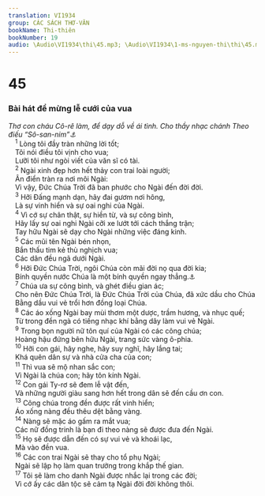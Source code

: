 ```yaml
---
translation: VI1934
group: CÁC SÁCH THƠ-VĂN
bookName: Thi-thiên 
bookNumber: 19
audio: \Audio\VI1934\thi\45.mp3; \Audio\VI1934\1-ms-nguyen-thi\thi\45.mp3
---
```


<div class="title"><h1>45</h1><h3>Bài hát để mừng lễ cưới của vua</h3><i>Thơ con cháu Cô-rê làm, để dạy dỗ về ái tình. Cho thầy nhạc chánh Theo điếu “Sô-san-nim”<a data-toggle="tooltip" data-placement="bottom" title="Chánh nghĩa là bông huệ">⚓</a></i></div>
<span class="verse thi_45_1"> <sup>1</sup> Lòng tôi đầy tràn những lời tốt; <br/> Tôi nói điều tôi vịnh cho vua; <br/> Lưỡi tôi như ngòi viết của văn sĩ có tài. <br/></span>
<span class="verse thi_45_2"> <sup>2</sup> Ngài xinh đẹp hơn hết thảy con trai loài người; <br/> Ân điển tràn ra nơi môi Ngài: <br/> Vì vậy, Đức Chúa Trời đã ban phước cho Ngài đến đời đời. <br/></span>
<span class="verse thi_45_3"> <sup>3</sup> Hỡi Đấng mạnh dạn, hãy đai gươm nơi hông, <br/> Là sự vinh hiển và sự oai nghi của Ngài. <br/></span>
<span class="verse thi_45_4"> <sup>4</sup> Vì cớ sự chân thật, sự hiền từ, và sự công bình, <br/> Hãy lấy sự oai nghi Ngài cỡi xe lướt tới cách thắng trận; <br/> Tay hữu Ngài sẽ dạy cho Ngài những việc đáng kinh. <br/></span>
<span class="verse thi_45_5"> <sup>5</sup> Các mũi tên Ngài bén nhọn, <br/> Bắn thấu tim kẻ thù nghịch vua; <br/> Các dân đều ngã dưới Ngài. <br/></span>
<span class="verse thi_45_6"> <sup>6</sup> Hỡi Đức Chúa Trời, ngôi Chúa còn mãi đời nọ qua đời kia; <br/> Bính quyền nước Chúa là một bính quyền ngay thẳng.<a data-toggle="tooltip" data-placement="bottom" title="He 1:8-9">⚓</a><br/></span>
<span class="verse thi_45_7"> <sup>7</sup> Chúa ưa sự công bình, và ghét điều gian ác; <br/> Cho nên Đức Chúa Trời, là Đức Chúa Trời của Chúa, đã xức dầu cho Chúa <br/> Bằng dầu vui vẻ trổi hơn đồng loại Chúa. <br/></span>
<span class="verse thi_45_8"> <sup>8</sup> Các áo xống Ngài bay mùi thơm một dược, trầm hương, và nhục quế; <br/> Từ trong đền ngà có tiếng nhạc khí bằng dây làm vui vẻ Ngài. <br/></span>
<span class="verse thi_45_9"> <sup>9</sup> Trong bọn người nữ tôn quí của Ngài có các công chúa; <br/> Hoàng hậu đứng bên hữu Ngài, trang sức vàng ô-phia. <br/></span>
<span class="verse thi_45_10"> <sup>10</sup> Hỡi con gái, hãy nghe, hãy suy nghĩ, hãy lắng tai; <br/> Khá quên dân sự và nhà cửa cha của con; <br/></span>
<span class="verse thi_45_11"> <sup>11</sup> Thì vua sẽ mộ nhan sắc con; <br/> Vì Ngài là chúa con; hãy tôn kính Ngài. <br/></span>
<span class="verse thi_45_12"> <sup>12</sup> Con gái Ty-rơ sẽ đem lễ vật đến, <br/> Và những người giàu sang hơn hết trong dân sẽ đến cầu ơn con. <br/></span>
<span class="verse thi_45_13"> <sup>13</sup> Công chúa trong đền được rất vinh hiển; <br/> Áo xống nàng đều thêu dệt bằng vàng. <br/></span>
<span class="verse thi_45_14"> <sup>14</sup> Nàng sẽ mặc áo gấm ra mắt vua; <br/> Các nữ đồng trinh là bạn đi theo nàng sẽ được đưa đến Ngài. <br/></span>
<span class="verse thi_45_15"> <sup>15</sup> Họ sẽ được dẫn đến có sự vui vẻ và khoái lạc, <br/> Mà vào đền vua. <br/></span>
<span class="verse thi_45_16"> <sup>16</sup> Các con trai Ngài sẽ thay cho tổ phụ Ngài; <br/> Ngài sẽ lập họ làm quan trưởng trong khắp thế gian. <br/></span>
<span class="verse thi_45_17"> <sup>17</sup> Tôi sẽ làm cho danh Ngài được nhắc lại trong các đời; <br/> Vì cớ ấy các dân tộc sẽ cảm tạ Ngài đời đời không thôi. <br/></span>
